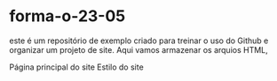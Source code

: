 # forma-o-23-05
este é um repositório de exemplo criado para treinar o uso do Github e organizar um projeto de site. Aqui vamos armazenar os arquios HTML,

Página principal do site
Estilo do site
